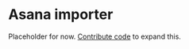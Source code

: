 # Asana importer

Placeholder for now. [Contribute code](https://www.focalboard.com/contribute/getting-started/) to expand this.


